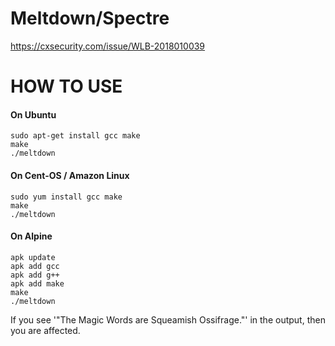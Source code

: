 # Meltdown/Spectre

https://cxsecurity.com/issue/WLB-2018010039

# HOW TO USE

#### On Ubuntu
```
sudo apt-get install gcc make
make
./meltdown
```

#### On Cent-OS / Amazon Linux
```
sudo yum install gcc make
make
./meltdown
```

#### On Alpine
```
apk update
apk add gcc
apk add g++
apk add make
make
./meltdown
```

If you see '"The Magic Words are Squeamish Ossifrage."' in the output, then you are affected.


